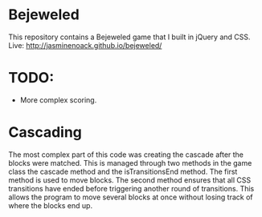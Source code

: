 # Bejeweled

This repository contains a Bejeweled game that I built in jQuery and CSS.
Live: http://jasminenoack.github.io/bejeweled/

# TODO:

- More complex scoring.

# Cascading

The most complex part of this code was creating the cascade after the blocks were matched. This is managed through two methods in the game class the cascade method and the isTransitionsEnd method. The first method is used to move blocks. The second method ensures that all CSS transitions have ended before triggering another round of transitions. This allows the program to move several blocks at once without losing track of where the blocks end up.
